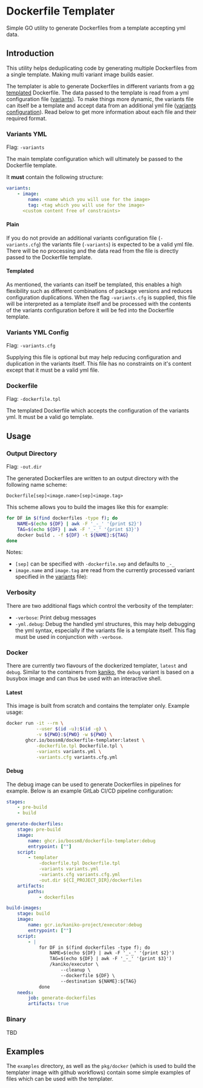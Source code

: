 # Dockerfile Templater

Simple GO utility to generate Dockerfiles from a template accepting yml data.

## Introduction

This utility helps deduplicating code by generating multiple Dockerfiles 
from a single template. Making multi variant image builds easier.

The templater is able to generate Dockerfiles in different variants from a 
[go templated](https://pkg.go.dev/text/template) Dockerfile. The data passed
to the template is read from a yml configuration file ([variants](#variants-yml)). To
make things more dynamic, the variants file can itself be a template and 
accept data from an additional yml file ([variants configuration](#variants-yml-config)). 
Read below to get more information about each file and their required format.

### Variants YML

Flag: `-variants`

The main template configuration which will ultimately be passed to the Dockerfile
template.

It **must** contain the following structure:

```yaml
variants:
    - image:
        name: <name which you will use for the image>
        tag: <tag which you will use for the image>
      <custom content free of constraints>
```

#### Plain

If you do not provide an additional variants configuration file (`-variants.cfg`)
the variants file (`-variants`) is expected to be a valid yml file. There will
be no processing and the data read from the file is directly passed to the
Dockerfile template.

#### Templated

As mentioned, the variants can itself be templated, this enables a high
flexibility such as different combinations of package versions and reduces
configuration duplications.  When the flag `-variants.cfg` is supplied, this
file will be interpreted as a template itself and be processed with the contents
of the variants configuration before it will be fed into the Dockerfile
template.

### Variants YML Config

Flag: `-variants.cfg`

Supplying this file is optional but may help reducing configuration and duplication
in the variants itself. This file has no constraints on it's content except that
it must be a valid yml file.

### Dockerfile

Flag: `-dockerfile.tpl`

The templated Dockerfile which accepts the configuration of the variants yml. It
must be a valid go template.

## Usage

### Output Directory

Flag: `-out.dir`

The generated Dockerfiles are written to an output directory with the following
name scheme:

`Dockerfile[sep]<image.name>[sep]<image.tag>`

This scheme allows you to build the images like this for example:

```bash
for DF in $(find dockerfiles -type f); do
    NAME=$(echo ${DF} | awk -F '_-_' '{print $2}')
    TAG=$(echo ${DF} | awk -F '_-_' '{print $3}')
    docker build . -f ${DF} -t ${NAME}:${TAG}
done
```

Notes:
- `[sep]` can be specified with `-dockerfile.sep` and defaults to `_-_`
- `image.name` and `image.tag` are read from the currently processed variant 
  specified in the [variants](#variants-yml) file):


### Verbosity

There are two additional flags which control the verbosity of the templater:

- `-verbose`: Print debug messages
- `-yml.debug`: Debug the handled yml structures, this may help debugging the
                yml syntax, especially if the variants file is a template itself.
                This flag must be used in conjunction with `-verbose`.

### Docker

There are currently two flavours of the dockerized templater, `latest` and
`debug`.  Similar to the containers from
[kaniko](https://github.com/GoogleContainerTools/kaniko), the `debug` variant is
based on a busybox image and can thus be used with an interactive shell.

#### Latest

This image is built from scratch and contains the templater only. 
Example usage:

```bash
docker run -it --rm \
           --user $(id -u):$(id -g) \
           -v ${PWD}:${PWD} -w ${PWD} \
       ghcr.io/bossm8/dockerfile-templater:latest \
           -dockerfile.tpl Dockerfile.tpl \
           -variants variants.yml \
           -variants.cfg variants.cfg.yml
```

#### Debug

The debug image can be used to generate Dockerfiles in pipelines for example.
Below is an example GitLab CI/CD pipeline configuration:

```yaml
stages:
    - pre-build
    - build

generate-dockerfiles:
    stage: pre-build
    image: 
        name: ghcr.io/bossm8/dockerfile-templater:debug
        entrypoint: [""]
    script:
        - templater
            -dockerfile.tpl Dockerfile.tpl
            -variants variants.yml
            -variants.cfg variants.cfg.yml
            -out.dir ${CI_PROJECT_DIR}/dockerfiles
    artifacts:
        paths:
            - dockerfiles

build-images:
    stage: build
    image: 
        name: gcr.io/kaniko-project/executor:debug
        entrypoint: [""]
    script:
        - |
            for DF in $(find dockerfiles -type f); do
                NAME=$(echo ${DF} | awk -F '_-_' '{print $2}')
                TAG=$(echo ${DF} | awk -F '_-_' '{print $3}')
                /kaniko/executor \
                    --cleanup \
                    --dockerfile ${DF} \
                    --destination ${NAME}:${TAG}
            done
    needs:
        job: generate-dockerfiles
        artifacts: true
```

### Binary

TBD

## Examples

The `examples` directory, as well as the `pkg/docker` (which is used to build
the templater image with github workflows) contain some simple examples of files
which can be used with the templater.